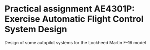 # Practical assignment AE4301P: Exercise Automatic Flight Control System Design
Design of some autopilot systems for the Lockheed Martin F-16 model

